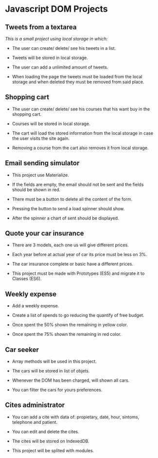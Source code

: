 # Javascript DOM Projects 


## Tweets from a textarea

_This is a small project using local storage in which:_

* The user can create/ delete/ see his tweets in a list.

* Tweets will be stored in local storage.

* The user can add a unlimited amount of tweets.

* When loading the page the tweets must be loaded from the local storage and when deleted they must be removed from said place.




## Shopping cart

* The user can create/ delete/ see his courses that his want buy in the shopping cart.

* Courses will be stored in local storage.

* The cart will load the stored information from the local storage in case the user visits the site again.

* Removing a course from the cart also removes it from local storage.




## Email sending simulator

* This project use Materialize.

* If the fields are empty, the email should not be sent and the fields should be shown in red.

* There must be a button to delete all the content of the form.

* Pressing the button to send a load spinner should show.

* After the spinner a chart of sent should be displayed.




## Quote your car insurance

* There are 3 models, each one us will give different prices.

* Each year before at actual year of car its price must be less on 3%.

* The car insurance complete or basic have a different prices.

* This project must be made with Prototypes (ES5) and migrate it to Classes (ES6).




## Weekly expense

* Add a weekly expense.

* Create a list of spends to go reducing the quantify of free budget.

* Once spent the 50% shown the remaining in yellow color.

* Once spent the 75% shown the remaining in red color.




## Car seeker

* Array methods will be used in this project.

* The cars will be stored in list of objets.

* Whenever the DOM has been charged, will shown all cars.

* You can filter the cars for yours preferences.




## Cites administrator

* You can add a cite with data of: propietary, date, hour, sintoms, telephone and patient.

* You can edit and delete the cites.

* The cites will be stored on IndexedDB.

* This project will be splited with modules.